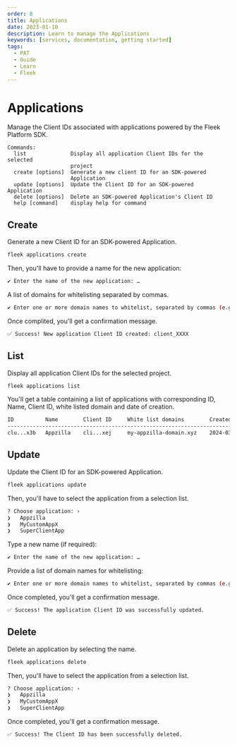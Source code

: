 ```yaml
---
order: 8
title: Applications
date: 2023-01-10
description: Learn to manage the Applications
keywords: [services, documentation, getting started]
tags:
  - PAT
  - Guide
  - Learn
  - Fleek
---
```


# Applications

Manage the Client IDs associated with applications powered by the Fleek Platform SDK.

```
Commands:
  list              Display all application Client IDs for the selected
                    project
  create [options]  Generate a new client ID for an SDK-powered
                    Application
  update [options]  Update the Client ID for an SDK-powered Application
  delete [options]  Delete an SDK-powered Application's Client ID
  help [command]    display help for command
```

## Create

Generate a new Client ID for an SDK-powered Application.

```sh
fleek applications create
```

Then, you'll have to provide a name for the new application:

```sh
✔ Enter the name of the new application: …
```

A list of domains for whitelisting separated by commas.

```sh
✔ Enter one or more domain names to whitelist, separated by commas (e.g. example123.com, site321.com) …
```

Once complited, you'll get a confirmation message.

```sh
✅ Success! New application Client ID created: client_XXXX
```

## List

Display all application Client IDs for the selected project.

```sh
fleek applications list
```

You'll get a table containing a list of applications with corresponding ID, Name, Client ID, white listed domain and date of creation.

```sh
ID          Name        Client ID     White list domains        Created At
----------------------------------------------------------------------------------------
clu...x3b   Appzilla    cli...xej     my-appzilla-domain.xyz    2024-03-28T15:36:38.115Z
```

## Update

Update the Client ID for an SDK-powered Application.

```sh
fleek applications update
```

Then, you'll have to select the application from a selection list.

```sh
? Choose application: ›
❯   Appzilla
❯   MyCustomAppX
❯   SuperClientApp
```

Type a new name (if required):

```sh
✔ Enter the name of the new application: …
```

Provide a list of domain names for whitelisting:

```sh
✔ Enter one or more domain names to whitelist, separated by commas (e.g. example123.com, site321.com) …
```

Once completed, you'll get a confirmation message.

```sh
✅ Success! The application Client ID was successfully updated.
```

## Delete

Delete an application by selecting the name.

```sh
fleek applications delete
```

Then, you'll have to select the application from a selection list.

```sh
? Choose application: ›
❯   Appzilla
❯   MyCustomAppX
❯   SuperClientApp
```

Once completed, you'll get a confirmation message.

```sh
✅ Success! The Client ID has been successfully deleted.
```
